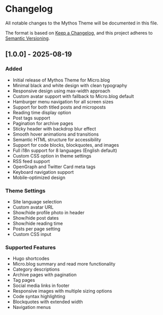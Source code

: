 # Changelog

All notable changes to the Mythos Theme will be documented in this file.

The format is based on [Keep a Changelog](https://keepachangelog.com/en/1.0.0/),
and this project adheres to [Semantic Versioning](https://semver.org/spec/v2.0.0.html).

## [1.0.0] - 2025-08-19

### Added
- Initial release of Mythos Theme for Micro.blog
- Minimal black and white design with clean typography
- Responsive design using max-width approach
- Custom avatar support with fallback to Micro.blog default
- Hamburger menu navigation for all screen sizes
- Support for both titled posts and microposts
- Reading time display option
- Post tags support
- Pagination for archive pages
- Sticky header with backdrop blur effect
- Smooth hover animations and transitions
- Semantic HTML structure for accessibility
- Support for code blocks, blockquotes, and images
- Full i18n support for 8 languages (English default)
- Custom CSS option in theme settings
- RSS feed support
- OpenGraph and Twitter Card meta tags
- Keyboard navigation support
- Mobile-optimized design

### Theme Settings
- Site language selection
- Custom avatar URL
- Show/hide profile photo in header
- Show/hide post dates
- Show/hide reading time
- Posts per page setting
- Custom CSS input

### Supported Features
- Hugo shortcodes
- Micro.blog summary and read more functionality
- Category descriptions
- Archive pages with pagination
- Tag pages
- Social media links in footer
- Responsive images with multiple sizing options
- Code syntax highlighting
- Blockquotes with extended width
- Navigation menus